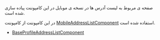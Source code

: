 <div class="dp-doc-container"">

<div class="dp-doc-tags">

<div class="mobile-version"></div>

</div>

<div class="dp-doc-body">

صفحه ی مربوط به لیست آدرس ها در نسخه ی موبایل در این کامپوننت پیاده سازی شده است.

در این کامپوننت از کامپوننت 
[MobileAddressListComponent](MobileAddressListComponent.html#readme)
استفاده شده است.

</div>

<div class="dp-doc-links">

<div class="parent"></div>

+ [BaseProfileAddressListComponent](BaseProfileAddressListComponent.html#readme)


</div>


</div> 


